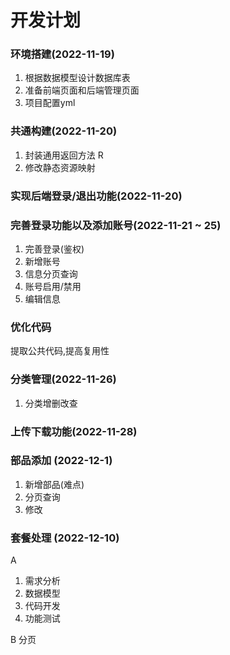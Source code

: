 # 开发计划

### 环境搭建(2022-11-19)
1. 根据数据模型设计数据库表
2. 准备前端页面和后端管理页面
3. 项目配置yml

### 共通构建(2022-11-20)
1. 封装通用返回方法 R
2. 修改静态资源映射

### 实现后端登录/退出功能(2022-11-20)
### 完善登录功能以及添加账号(2022-11-21 ~ 25)
1. 完善登录(鉴权)
2. 新增账号
3. 信息分页查询
4. 账号启用/禁用
5. 编辑信息

### 优化代码
提取公共代码,提高复用性

### 分类管理(2022-11-26)
1. 分类增删改查

### 上传下载功能(2022-11-28)

### 部品添加 (2022-12-1)
1. 新增部品(难点)
2. 分页查询
3. 修改

### 套餐处理 (2022-12-10)
A
1. 需求分析
2. 数据模型
3. 代码开发
4. 功能测试

B
分页  